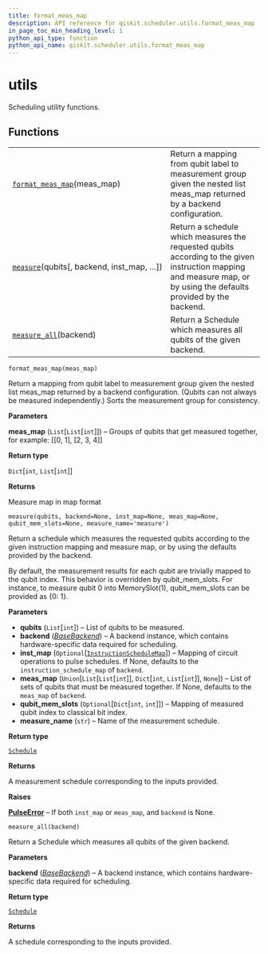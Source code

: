 ```yaml
---
title: format_meas_map
description: API reference for qiskit.scheduler.utils.format_meas_map
in_page_toc_min_heading_level: 1
python_api_type: function
python_api_name: qiskit.scheduler.utils.format_meas_map
---
```


# utils

Scheduling utility functions.

## Functions

|                                                                                                                  |                                                                                                                                                                     |
| ---------------------------------------------------------------------------------------------------------------- | ------------------------------------------------------------------------------------------------------------------------------------------------------------------- |
| [`format_meas_map`](#qiskit.scheduler.utils.format_meas_map "qiskit.scheduler.utils.format_meas_map")(meas\_map) | Return a mapping from qubit label to measurement group given the nested list meas\_map returned by a backend configuration.                                         |
| [`measure`](#qiskit.scheduler.utils.measure "qiskit.scheduler.utils.measure")(qubits\[, backend, inst\_map, …])  | Return a schedule which measures the requested qubits according to the given instruction mapping and measure map, or by using the defaults provided by the backend. |
| [`measure_all`](#qiskit.scheduler.utils.measure_all "qiskit.scheduler.utils.measure_all")(backend)               | Return a Schedule which measures all qubits of the given backend.                                                                                                   |

<span id="qiskit.scheduler.utils.format_meas_map" />

`format_meas_map(meas_map)`

Return a mapping from qubit label to measurement group given the nested list meas\_map returned by a backend configuration. (Qubits can not always be measured independently.) Sorts the measurement group for consistency.

**Parameters**

**meas\_map** (`List`\[`List`\[`int`]]) – Groups of qubits that get measured together, for example: \[\[0, 1], \[2, 3, 4]]

**Return type**

`Dict`\[`int`, `List`\[`int`]]

**Returns**

Measure map in map format

<span id="qiskit.scheduler.utils.measure" />

`measure(qubits, backend=None, inst_map=None, meas_map=None, qubit_mem_slots=None, measure_name='measure')`

Return a schedule which measures the requested qubits according to the given instruction mapping and measure map, or by using the defaults provided by the backend.

By default, the measurement results for each qubit are trivially mapped to the qubit index. This behavior is overridden by qubit\_mem\_slots. For instance, to measure qubit 0 into MemorySlot(1), qubit\_mem\_slots can be provided as \{0: 1}.

**Parameters**

*   **qubits** (`List`\[`int`]) – List of qubits to be measured.
*   **backend** ([*BaseBackend*](qiskit.providers.BaseBackend "qiskit.providers.BaseBackend")) – A backend instance, which contains hardware-specific data required for scheduling.
*   **inst\_map** (`Optional`\[[`InstructionScheduleMap`](qiskit.pulse.InstructionScheduleMap "qiskit.pulse.instruction_schedule_map.InstructionScheduleMap")]) – Mapping of circuit operations to pulse schedules. If None, defaults to the `instruction_schedule_map` of `backend`.
*   **meas\_map** (`Union`\[`List`\[`List`\[`int`]], `Dict`\[`int`, `List`\[`int`]], `None`]) – List of sets of qubits that must be measured together. If None, defaults to the `meas_map` of `backend`.
*   **qubit\_mem\_slots** (`Optional`\[`Dict`\[`int`, `int`]]) – Mapping of measured qubit index to classical bit index.
*   **measure\_name** (`str`) – Name of the measurement schedule.

**Return type**

[`Schedule`](qiskit.pulse.Schedule "qiskit.pulse.schedule.Schedule")

**Returns**

A measurement schedule corresponding to the inputs provided.

**Raises**

[**PulseError**](qiskit.pulse.PulseError "qiskit.pulse.PulseError") – If both `inst_map` or `meas_map`, and `backend` is None.

<span id="qiskit.scheduler.utils.measure_all" />

`measure_all(backend)`

Return a Schedule which measures all qubits of the given backend.

**Parameters**

**backend** ([*BaseBackend*](qiskit.providers.BaseBackend "qiskit.providers.BaseBackend")) – A backend instance, which contains hardware-specific data required for scheduling.

**Return type**

[`Schedule`](qiskit.pulse.Schedule "qiskit.pulse.schedule.Schedule")

**Returns**

A schedule corresponding to the inputs provided.

